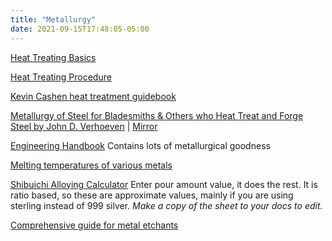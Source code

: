 ```yaml
---
title: "Metallurgy"
date: 2021-09-15T17:48:05-05:00
---
```


[Heat Treating Basics](http://www.cashenblades.com/heattreatment.html)

[Heat Treating Procedure](http://ia801408.us.archive.org/33/items/gov.ntis.ava08799vnb1/ava08799vnb1_512kb.mp4)

[Kevin Cashen heat treatment guidebook](https://knifedogs.com/threads/your-heat-treating-tool-box.22568/)

[Metallurgy of Steel for Bladesmiths & Others who Heat Treat and Forge Steel by John D. Verhoeven](http://web.archive.org/web/20060502161518/http://mse.iastate.edu/files/verhoeven/7-5.pdf) | [Mirror](http://hybridburners.com/documents/verhoeven.pdf)

[Engineering Handbook](http://www.isibang.ac.in/~library/onlinerz/resources/Enghandbook.pdf) Contains lots of metallurgical goodness

[Melting temperatures of various metals](https://www.engineeringtoolbox.com/melting-temperature-metals-d_860.html)

[Shibuichi Alloying Calculator](https://docs.google.com/spreadsheets/d/1wWfNfQDXK-lsROiW-EvjFp1EIeRlzMKpOBPn5KUlA8o/edit?usp=sharing)
Enter pour amount value, it does the rest.  It is ratio based, so these are approximate values, mainly if you are using sterling instead of 999 silver.
*Make a copy of the sheet to your docs to edit.*

[Comprehensive guide for metal etchants](https://vector.umd.edu/images/links/Handbook_of_Metal_Etchants.pdf)
